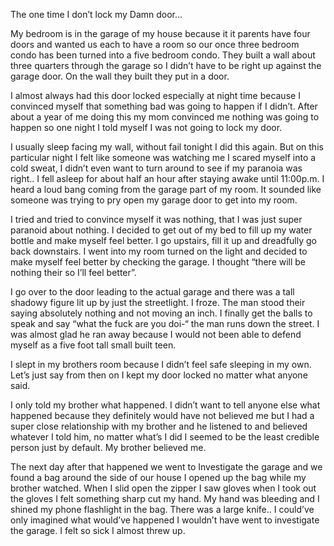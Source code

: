 The one time I don’t lock my Damn door…


My bedroom is in the garage of my house because it it parents have four doors and wanted us each to have a room so our once three bedroom condo has been turned into a five bedroom condo. They built a wall about three quarters through the garage so I didn’t have to be right up against the garage door. On the wall they built they put in a door. 

I almost always had this door locked especially at night time because I convinced myself that something bad was going to happen if I didn’t. After about a year of me doing this my mom convinced me nothing was going to happen so one night I told myself I was not going to lock my door. 

I usually sleep facing my wall, without fail tonight I did this again. But on this particular night I felt like someone was watching me I scared myself into a cold sweat, I didn’t even want to turn around to see if my paranoia was right.. I fell asleep for about half an hour after staying awake until 11:00p.m. I heard a loud bang coming from the garage part of my room. It sounded like someone was trying to pry open my garage door to get into my room. 

I tried and tried to convince myself it was nothing, that I was just super paranoid about nothing. I decided to get out of my bed to fill up my water bottle and make myself feel better. I go upstairs, fill it up and dreadfully go back downstairs. I went into my room turned on the light and decided to make myself feel better by checking the garage. I thought “there will be nothing their so I’ll feel better”. 

I go over to the door leading to the actual garage and there was a tall shadowy figure lit up by just the streetlight. I froze. The man stood their saying absolutely nothing and not moving an inch. I finally get the balls to speak and say “what the fuck are you doi-“ the man runs down the street. I was almost glad he ran away because I would not been able to defend myself as a five foot tall small built teen. 

I slept in my brothers room because I didn’t feel safe sleeping in my own. 
Let’s just say from then on I kept my door locked no matter what anyone said. 

I only told my brother what happened. I didn’t want to tell anyone else what happened because they definitely would have not believed me but I had a super close relationship with my brother and he listened to and believed whatever I told him, no matter what’s I did I seemed to be the least credible person just by default. My brother believed me. 

The next day after that happened we went to Investigate the garage and we found a bag around the side of our house I opened up the bag while my brother watched. When I slid open the zipper I saw gloves when I took out the gloves I felt something sharp cut my hand. My hand was bleeding and I shined my phone flashlight in the bag. There was a large knife.. I could’ve only imagined what would’ve happened I wouldn’t have went to investigate the garage. I felt so sick I almost threw up.